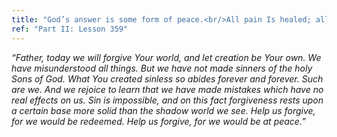 ```yaml
---
title: "God’s answer is some form of peace.<br/>All pain Is healed; all misery replaced with joy.<br/> All prison doors are opened. And all sin<br/>Is understood as merely a mistake."
ref: "Part II: Lesson 359"
---
```


*“Father, today we will forgive Your world, and let creation be Your
own. We have misunderstood all things. But we have not made sinners of
the holy Sons of God. What You created sinless so abides forever and
forever. Such are we. And we rejoice to learn that we have made mistakes
which have no real effects on us. Sin is impossible, and on this fact
forgiveness rests upon a certain base more solid than the shadow world
we see. Help us forgive, for we would be redeemed. Help us forgive, for
we would be at peace.”*

